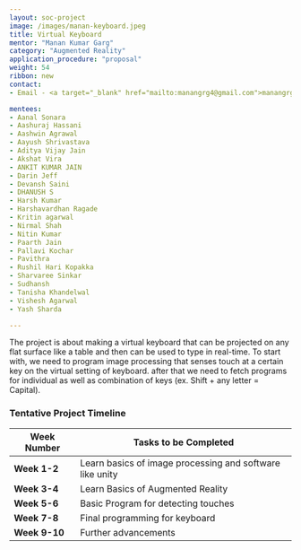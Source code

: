 ```yaml
---
layout: soc-project
image: /images/manan-keyboard.jpeg
title: Virtual Keyboard
mentor: "Manan Kumar Garg"
category: "Augmented Reality"
application_procedure: "proposal"
weight: 54
ribbon: new
contact:
- Email - <a target="_blank" href="mailto:manangrg4@gmail.com">manangrg4@gmail.com</a>

mentees:
- Aanal Sonara
- Aashuraj Hassani
- Aashwin Agrawal
- Aayush Shrivastava
- Aditya Vijay Jain
- Akshat Vira
- ANKIT KUMAR JAIN
- Darin Jeff
- Devansh Saini
- DHANUSH S
- Harsh Kumar
- Harshavardhan Ragade
- Kritin agarwal
- Nirmal Shah
- Nitin Kumar
- Paarth Jain
- Pallavi Kochar
- Pavithra
- Rushil Hari Kopakka
- Sharvaree Sinkar
- Sudhansh
- Tanisha Khandelwal
- Vishesh Agarwal
- Yash Sharda

---
```


The project is about making a virtual keyboard that can be projected on any flat surface like a table and then can be used to type in real-time. To start with, we need to program image processing that senses touch at a certain key on the virtual setting of keyboard. after that we need to fetch programs for individual as well as combination of keys (ex. Shift + any letter = Capital).

<!--break-->

### Tentative Project Timeline
<!--break-->

|Week Number  | Tasks to be Completed|
|--- | --- | 
|**Week 1-2** |Learn basics of image processing and software like unity|
|**Week 3-4** |Learn Basics of Augmented Reality|
|**Week 5-6** |Basic Program for detecting touches|
|**Week 7-8** |Final programming for keyboard|
|**Week 9-10** |Further advancements|

